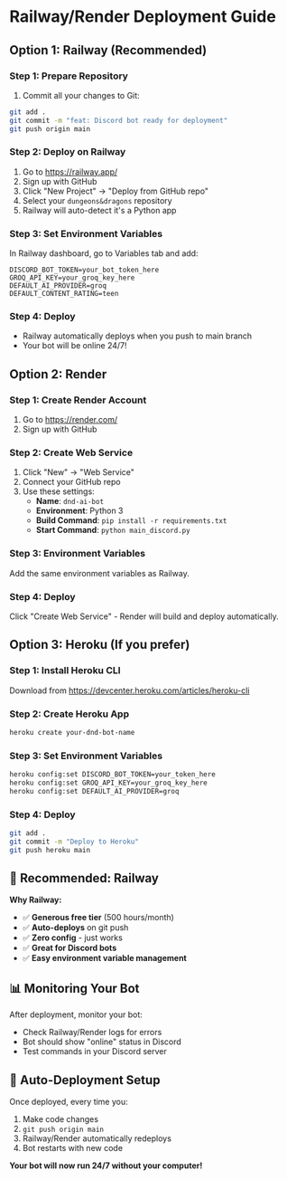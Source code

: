 # Railway/Render Deployment Guide

## Option 1: Railway (Recommended)

### Step 1: Prepare Repository
1. Commit all your changes to Git:
```bash
git add .
git commit -m "feat: Discord bot ready for deployment"
git push origin main
```

### Step 2: Deploy on Railway
1. Go to https://railway.app/
2. Sign up with GitHub
3. Click "New Project" → "Deploy from GitHub repo"
4. Select your `dungeons&dragons` repository
5. Railway will auto-detect it's a Python app

### Step 3: Set Environment Variables
In Railway dashboard, go to Variables tab and add:
```
DISCORD_BOT_TOKEN=your_bot_token_here
GROQ_API_KEY=your_groq_key_here
DEFAULT_AI_PROVIDER=groq
DEFAULT_CONTENT_RATING=teen
```

### Step 4: Deploy
- Railway automatically deploys when you push to main branch
- Your bot will be online 24/7!

## Option 2: Render

### Step 1: Create Render Account
1. Go to https://render.com/
2. Sign up with GitHub

### Step 2: Create Web Service  
1. Click "New" → "Web Service"
2. Connect your GitHub repo
3. Use these settings:
   - **Name**: `dnd-ai-bot`
   - **Environment**: Python 3
   - **Build Command**: `pip install -r requirements.txt`
   - **Start Command**: `python main_discord.py`

### Step 3: Environment Variables
Add the same environment variables as Railway.

### Step 4: Deploy
Click "Create Web Service" - Render will build and deploy automatically.

## Option 3: Heroku (If you prefer)

### Step 1: Install Heroku CLI
Download from https://devcenter.heroku.com/articles/heroku-cli

### Step 2: Create Heroku App
```bash
heroku create your-dnd-bot-name
```

### Step 3: Set Environment Variables
```bash
heroku config:set DISCORD_BOT_TOKEN=your_token_here
heroku config:set GROQ_API_KEY=your_groq_key_here
heroku config:set DEFAULT_AI_PROVIDER=groq
```

### Step 4: Deploy
```bash
git add .
git commit -m "Deploy to Heroku"
git push heroku main
```

## 🎯 **Recommended: Railway**

**Why Railway:**
- ✅ **Generous free tier** (500 hours/month)
- ✅ **Auto-deploys** on git push
- ✅ **Zero config** - just works
- ✅ **Great for Discord bots**
- ✅ **Easy environment variable management**

## 📊 **Monitoring Your Bot**

After deployment, monitor your bot:
- Check Railway/Render logs for errors
- Bot should show "online" status in Discord
- Test commands in your Discord server

## 🔄 **Auto-Deployment Setup**

Once deployed, every time you:
1. Make code changes
2. `git push origin main`
3. Railway/Render automatically redeploys
4. Bot restarts with new code

**Your bot will now run 24/7 without your computer!**
